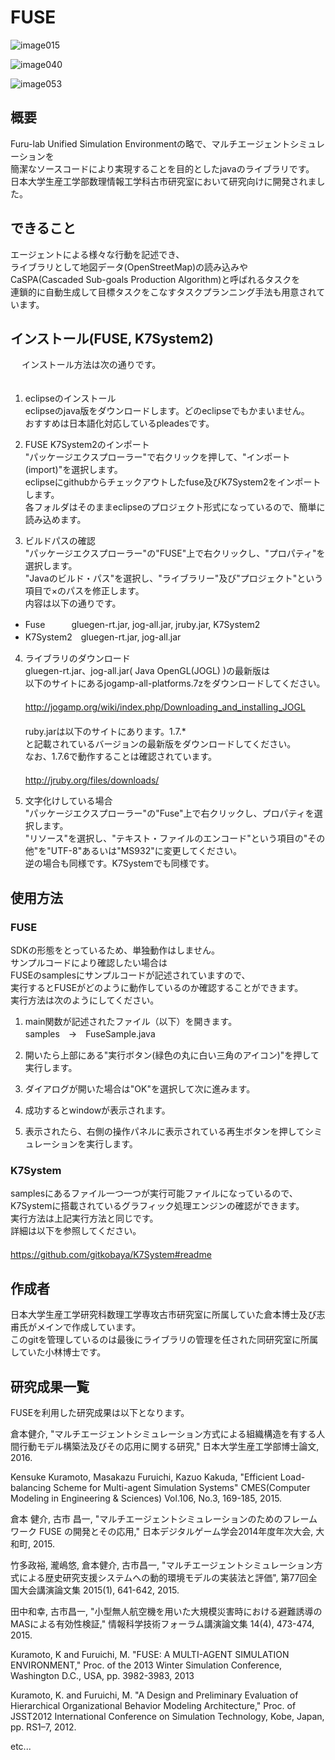# FUSE

![image015](https://user-images.githubusercontent.com/18564097/151006842-ff7eb66a-519c-4f8b-9459-31724d41b0ed.jpg)

![image040](https://user-images.githubusercontent.com/18564097/151007019-d3dbb7e4-0879-4d8f-a074-1d5b3fee83b2.jpg)

![image053](https://user-images.githubusercontent.com/18564097/151007087-69afb44d-b2d6-4faa-a1f9-afbb5b5199cb.jpg)

## 概要

Furu-lab Unified Simulation Environmentの略で、マルチエージェントシミュレーションを  
簡潔なソースコードにより実現することを目的としたjavaのライブラリです。  
日本大学生産工学部数理情報工学科古市研究室において研究向けに開発されました。  

## できること
エージェントによる様々な行動を記述でき、  
ライブラリとして地図データ(OpenStreetMap)の読み込みや  
CaSPA(Cascaded Sub-goals Production Algorithm)と呼ばれるタスクを  
連鎖的に自動生成して目標タスクをこなすタスクプランニング手法も用意されています。

## インストール(FUSE, K7System2)
  　
インストール方法は次の通りです。  
  　  
1.  eclipseのインストール  
eclipseのjava版をダウンロードします。どのeclipseでもかまいません。  
おすすめは日本語化対応しているpleadesです。  

2.  FUSE K7System2のインポート  
"パッケージエクスプローラー"で右クリックを押して、"インポート(import)"を選択します。  
eclipseにgithubからチェックアウトしたfuse及びK7System2をインポートします。  
各フォルダはそのままeclipseのプロジェクト形式になっているので、簡単に読み込めます。  

3.  ビルドパスの確認  
"パッケージエクスプローラー"の"FUSE"上で右クリックし、"プロパティ"を選択します。  
"Javaのビルド・パス"を選択し、"ライブラリー"及び"プロジェクト"という項目で×のパスを修正します。  
内容は以下の通りです。  
- Fuse　　　gluegen-rt.jar, jog-all.jar, jruby.jar, K7System2  
- K7System2　gluegen-rt.jar, jog-all.jar  

4.  ライブラリのダウンロード  
gluegen-rt.jar、jog-all.jar( Java OpenGL(JOGL) )の最新版は  
以下のサイトにあるjogamp-all-platforms.7zをダウンロードしてください。  
　  
http://jogamp.org/wiki/index.php/Downloading_and_installing_JOGL  
　  
ruby.jarは以下のサイトにあります。1.7.*  
と記載されているバージョンの最新版をダウンロードしてください。  
なお、1.7.6で動作することは確認されています。  
　  
http://jruby.org/files/downloads/  

5.  文字化けしている場合  
"パッケージエクスプローラー"の"Fuse"上で右クリックし、プロパティを選択します。  
"リソース"を選択し、"テキスト・ファイルのエンコード"という項目の"その他"を"UTF-8"あるいは"MS932"に変更してください。  
逆の場合も同様です。K7Systemでも同様です。

## 使用方法
### FUSE
SDKの形態をとっているため、単独動作はしません。  
サンプルコードにより確認したい場合は  
FUSEのsamplesにサンプルコードが記述されていますので、  
実行するとFUSEがどのように動作しているのか確認することができます。  
実行方法は次のようにしてください。  

1.  main関数が記述されたファイル（以下）を開きます。  
samples　→　FuseSample.java
  　　　
2.  開いたら上部にある"実行ボタン(緑色の丸に白い三角のアイコン)"を押して実行します。  

3.  ダイアログが開いた場合は"OK"を選択して次に進みます。  

4.  成功するとwindowが表示されます。  
  
5.  表示されたら、右側の操作パネルに表示されている再生ボタンを押してシミュレーションを実行します。
  
### K7System
samplesにあるファイル一つ一つが実行可能ファイルになっているので、  
K7Systemに搭載されているグラフィック処理エンジンの確認ができます。  
実行方法は上記実行方法と同じです。  
詳細は以下を参照してください。  
　  
https://github.com/gitkobaya/K7System#readme

## 作成者
日本大学生産工学研究科数理工学専攻古市研究室に所属していた倉本博士及び志甫氏がメインで作成しています。  
このgitを管理しているのは最後にライブラリの管理を任された同研究室に所属していた小林博士です。  

## 研究成果一覧
FUSEを利用した研究成果は以下となります。  

倉本健介, "マルチエージェントシミュレーション方式による組織構造を有する人間行動モデル構築法及びその応用に関する研究," 日本大学生産工学部博士論文, 2016.  

Kensuke Kuramoto, Masakazu Furuichi, Kazuo Kakuda, "Efficient Load-balancing Scheme for Multi-agent Simulation Systems" CMES(Computer Modeling in Engineering & Sciences) Vol.106, No.3, 169-185, 2015.  

倉本 健介, 古市 昌一, "マルチエージェントシミュレーションのためのフレームワーク FUSE の開発とその応用," 日本デジタルゲーム学会2014年度年次大会, 大和町, 2015.  

竹多政裕, 瀧嶋悠, 倉本健介, 古市昌一, "マルチエージェントシミュレーション方式による歴史研究支援システムへの動的環境モデルの実装法と評価", 第77回全国大会講演論文集 2015(1), 641-642, 2015.  

田中和幸, 古市昌一, "小型無人航空機を用いた大規模災害時における避難誘導のMASによる有効性検証," 情報科学技術フォーラム講演論文集 14(4), 473-474, 2015.  

Kuramoto, K and Furuichi, M. "FUSE: A MULTI-AGENT SIMULATION ENVIRONMENT," Proc. of the 2013 Winter Simulation Conference, Washington D.C., USA, pp. 3982-3983, 2013

Kuramoto, K. and Furuichi, M. "A Design and Preliminary Evaluation of Hierarchical Organizational Behavior Modeling Architecture," Proc. of JSST2012 International Conference on Simulation Technology, Kobe, Japan, pp. RS1–7, 2012.

etc...  
